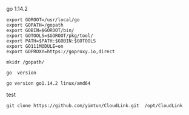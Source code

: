 go 1.14.2



```
export GOROOT=/usr/local/go
export GOPATH=/gopath
export GOBIN=$GOROOT/bin/
export GOTOOLS=$GOROOT/pkg/tool/
export PATH=$PATH:$GOBIN:$GOTOOLS
export GO111MODULE=on
export GOPROXY=https://goproxy.io,direct
```


```
mkidr /gopath/
```

```
go  version
```

```
go version go1.14.2 linux/amd64
```


test

```
git clone https://github.com/yimtun/CloudLink.git  /opt/CloudLink
```



